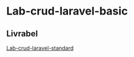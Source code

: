 # Lab-crud-laravel-basic


## Livrabel 

[Lab-crud-laravel-standard](https://github.com/hamidAchaou/CNMH-Management-Project/tree/main/Branche%20Technique/Labs/lab-crud-basic)